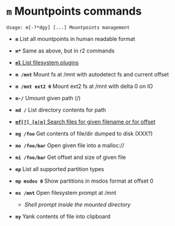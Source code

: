 <!-- TITLE: m -->

#  **`m`** Mountpoints commands


```text
Usage: m[-?*dgy] [...] Mountpoints management
```


- **`m`** List all mountpoints in human readable format
- **`m*`** Same as above, but in r2 commands

- [ **`ml`** List filesystem plugins](/options/m/ml)

- **`m /mnt`** Mount fs at /mnt with autodetect fs and current offset
- **`m /mnt ext2 0`** Mount ext2 fs at /mnt with delta 0 on IO
- **`m-/`** Umount given path (/)
- **`md /`** List directory contents for path

- [ **`mf[?] [o|n]`** Search files for given filename or for offset](/options/m/mf)

- **`mg /foo`** Get contents of file/dir dumped to disk (XXX?)
- **`mo /foo/bar`** Open given file into a malloc://
- **`mi /foo/bar`** Get offset and size of given file
- **`mp`** List all supported partition types
- **`mp msdos 0`** Show partitions in msdos format at offset 0
- **`ms /mnt`** Open filesystem prompt at /mnt
  - _Shell prompt inside the mounted directory_
- **`my`** Yank contents of file into clipboard